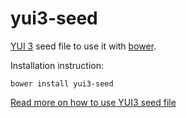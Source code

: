 yui3-seed
=========

[YUI 3](https://github.com/yui/yui3) seed file to use it with [bower](http://bower.io/).

Installation instruction:

`bower install yui3-seed`

[Read more on how to use YUI3 seed file](http://yuilibrary.com/yui/docs/yui/#getting-started)